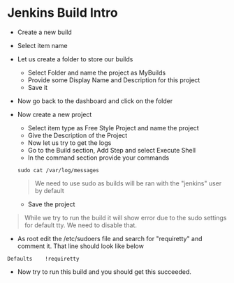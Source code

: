 # Jenkins Build Intro

- Create a new build
- Select item name
- Let us create a folder to store our builds
	- Select Folder and name the project as MyBuilds
	- Provide some Display Name and Description for this project
	- Save it
- Now go back to the dashboard and click on the folder
- Now create a new project
	- Select item type as Free Style Project and name the project
	- Give the Description of the Project
	- Now let us try to get the logs 
	- Go to the Build section, Add Step and select Execute Shell
	- In the command section provide your commands
	```
	sudo cat /var/log/messages
	```

	> We need to use sudo as builds will be ran with the "jenkins" user by default
	
	- Save the project

> While we try to run the build it will show error due to the sudo settings for default tty. We need to disable that.


- As root edit the /etc/sudoers file and search for "requiretty" and comment it. That line should look like below
```
Defaults	!requiretty
```

- Now try to run this build and you should get this succeeded.
